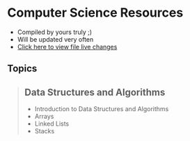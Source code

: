 # Computer Science Resources
- Compiled by yours truly ;)
- Will be updated very often
- [Click here to view file live changes](https://docs.google.com/document/d/1VvTcCmLK_WPIb52lCEP-FkUua8X3ZRDxq2lzd4p5_XI/edit?usp=sharing)

## Topics

> ## Data Structures and Algorithms
> - Introduction to Data Structures and Algorithms
> - Arrays
> - Linked Lists
> - Stacks
